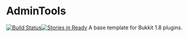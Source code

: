 
# AdminTools

[![Build Status](https://travis-ci.org/SpaceHex/AdminTools.svg?branch=master)](https://travis-ci.org/SpaceHex/AdminTools)[![Stories in Ready](https://badge.waffle.io/SpaceHex/AdminTools.png?label=ready&title=Ready)](https://waffle.io/SpaceHex/AdminTools)
A base template for Bukkit 1.8 plugins.
